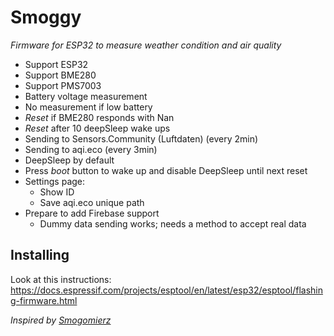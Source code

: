 # Smoggy
_Firmware for ESP32 to measure weather condition and air quality_


* Support ESP32
* Support BME280
* Support PMS7003
* Battery voltage measurement
* No measurement if low battery
* *Reset* if BME280 responds with Nan
* *Reset* after 10 deepSleep wake ups
* Sending to Sensors.Community (Luftdaten) (every 2min)
* Sending to aqi.eco (every 3min)
* DeepSleep by default
* Press *boot* button to wake up and disable DeepSleep until next reset
* Settings page:
   - Show ID
   - Save aqi.eco  unique path 
 * Prepare to add Firebase support
   - Dummy data sending works; needs a method to accept real data

## Installing
Look at this instructions: https://docs.espressif.com/projects/esptool/en/latest/esp32/esptool/flashing-firmware.html

_Inspired by [Smogomierz](https://github.com/hackerspace-silesia/Smogomierz)_
